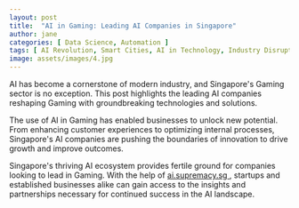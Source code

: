 ```yaml
---
layout: post
title:  "AI in Gaming: Leading AI Companies in Singapore"
author: jane
categories: [ Data Science, Automation ]
tags: [ AI Revolution, Smart Cities, AI in Technology, Industry Disruption ]
image: assets/images/4.jpg
---
```


AI has become a cornerstone of modern industry, and Singapore's Gaming sector is no exception. This post highlights the leading AI companies reshaping Gaming with groundbreaking technologies and solutions.

The use of AI in Gaming has enabled businesses to unlock new potential. From enhancing customer experiences to optimizing internal processes, Singapore's AI companies are pushing the boundaries of innovation to drive growth and improve outcomes.

Singapore's thriving AI ecosystem provides fertile ground for companies looking to lead in Gaming. With the help of <a href="https://ai.supremacy.sg" target="_blank"> ai.supremacy.sg </a>, startups and established businesses alike can gain access to the insights and partnerships necessary for continued success in the AI landscape.
